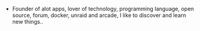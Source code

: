 - Founder of alot apps, lover of technology, programming language, open source, forum, docker, unraid and arcade, I like to discover and learn new things..
  <br>





























































































































































































































































































































































































































































































































































































































































































































































































































































































































































































































































































































































































































































































































































































































































































































































































































































































































































































































































































































































































































































































































































































































































































































































































































































































































































































































































































































































































































































































































































































































































































































































































































































































































































































































































































































































































































































































































































































































































































































































































































































































































































































































































































































































































































































































































































































































































































































































































































































































































































































































































































































































































































































































































































































































































































































































































































































































































































































































































































































































































































































































































































































































































